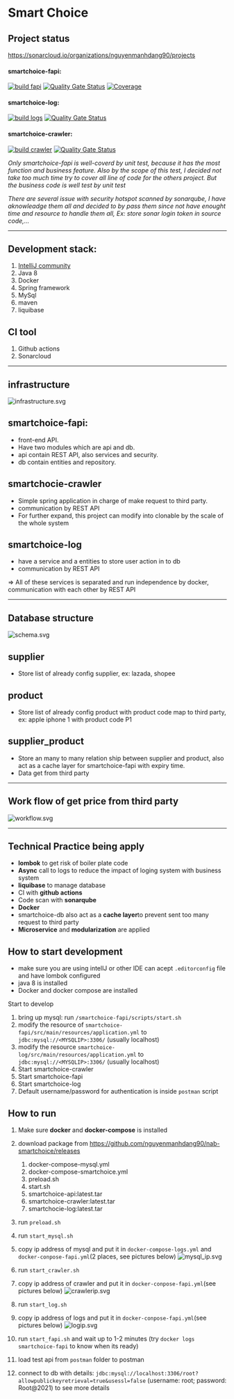 # Smart Choice

## Project status

https://sonarcloud.io/organizations/nguyenmanhdang90/projects

#### smartchoice-fapi: 

[![build fapi](https://github.com/nguyenmanhdang90/nab-smartchoice/actions/workflows/build.yml/badge.svg)](https://github.com/nguyenmanhdang90/nab-smartchoice/actions/workflows/build.yml)
[![Quality Gate Status](https://sonarcloud.io/api/project_badges/measure?project=nguyenmanhdang90_nab-smartchoice&metric=alert_status)](https://sonarcloud.io/dashboard?id=nguyenmanhdang90_nab-smartchoice)
[![Coverage](https://sonarcloud.io/api/project_badges/measure?project=nguyenmanhdang90_nab-smartchoice&metric=coverage)](https://sonarcloud.io/dashboard?id=nguyenmanhdang90_nab-smartchoice)

#### smartchoice-log:

[![build logs](https://github.com/nguyenmanhdang90/nab-smartchoice/actions/workflows/build%20logs.yml/badge.svg)](https://github.com/nguyenmanhdang90/nab-smartchoice/actions/workflows/build%20logs.yml)
[![Quality Gate Status](https://sonarcloud.io/api/project_badges/measure?project=smartchoice-log&metric=alert_status)](https://sonarcloud.io/dashboard?id=smartchoice-log)

#### smartchoice-crawler: 

[![build crawler](https://github.com/nguyenmanhdang90/nab-smartchoice/actions/workflows/build%20crawler.yml/badge.svg)](https://github.com/nguyenmanhdang90/nab-smartchoice/actions/workflows/build%20crawler.yml)
[![Quality Gate Status](https://sonarcloud.io/api/project_badges/measure?project=smartchoice-crawler-2&metric=alert_status)](https://sonarcloud.io/dashboard?id=smartchoice-crawler-2)

*Only smartchoice-fapi is well-coverd by unit test, because it has the most function and business feature. Also by the scope of this test, I decided not take too much time try to cover all line of code for the others project. But the business code is well test by unit test*

*There are several issue with security hotspot scanned by sonarqube, I have aknowleadge them all and decided to by pass them since not have enought time and resource to handle them all, Ex: store sonar login token in source code,...*

---
## Development stack:

 1. [IntelliJ community](https://www.jetbrains.com/idea/)
 1. Java 8
 1. Docker
 1. Spring framework
 1. MySql
 1. maven
 1. liquibase

## CI tool

 1. Github actions
 1. Sonarcloud

---

## infrastructure

<img alt="infrastructure.svg" src="./documents/infrastructure.svg">

## smartchoice-fapi: 
 - front-end API.
 - Have two modules which are api and db.
 - api contain REST API, also services and security.
 - db contain entities and repository.

## smartchocie-crawler
 - Simple spring application in charge of make request to third party.
 - communication by REST API
 - For further expand, this project can modify into clonable by the scale of the whole system

## smartchoice-log
 - have a service and a entities to store user action in to db
 - communication by REST API

=> All of these services is separated and run independence by docker, communication with each other by REST API

---
## Database structure

<img alt="schema.svg" src="./documents/schema.svg">

## supplier
 - Store list of already config supplier, ex: lazada, shopee

## product

 - Store list of already config product with product code map to third party, ex: apple iphone 1 with product code P1

## supplier_product

 - Store an many to many relation ship between supplier and product, also act as a cache layer for smartchoice-fapi with expiry time.
 - Data get from third party

---

## Work flow of get price from third party

<img alt="workflow.svg" src="./documents/workflow.svg">

---
## Technical Practice being apply

 - **lombok** to get risk of boiler plate code
 - **Async** call to logs to reduce the impact of loging system with business system
 - **liquibase** to manage database
 - CI with **github actions**
 - Code scan with **sonarqube**
 - **Docker**
 - smartchoice-db also act as a **cache layer**to prevent sent too many request to third party
 - **Microservice** and **modularization** are applied

## How to start development

 - make sure you are using intellJ or other IDE can acept `.editorconfig` file and have lombok configured
 - java 8 is installed
 - Docker and docker compose are installed

Start to develop

 1. bring up mysql: run `/smartchoice-fapi/scripts/start.sh`
 1. modify the resource of `smartchoice-fapi/src/main/resources/application.yml` to `jdbc:mysql://<MYSQLIP>:3306/` (usually localhost)
 1. modify the resource `smartchoice-log/src/main/resources/application.yml` to `jdbc:mysql://<MYSQLIP>:3306/` (usually localhost)
 1. Start smartchoice-crawler
 1. Start smartchoice-fapi
 1. Start smartchoice-log
 1. Default username/password for authentication is inside `postman` script

 
## How to run
 1. Make sure **docker** and **docker-compose** is installed
 1. download package from https://github.com/nguyenmanhdang90/nab-smartchoice/releases

    1. docker-compose-mysql.yml
    1. docker-compose-smartchoice.yml
    1. preload.sh
    1. start.sh
    1. smartchoice-api:latest.tar
    1. smartchoice-crawler:latest.tar
    1. smartchocie-log:latest.tar
 1. run `preload.sh`
 1. run `start_mysql.sh`
 1. copy ip address of mysql and put it in `docker-compose-logs.yml` and `docker-conpose-fapi.yml`(2 places, see pictures below)
    <img alt="mysql_ip.svg" src="./documents/mysql_ip.svg">
 1. run `start_crawler.sh`
 1. copy ip address of crawler and put it in `docker-conpose-fapi.yml`(see pictures below)
    <img alt="crawlerip.svg" src="./documents/crawlerip.svg">
 1. run `start_log.sh`
 1. copy ip address of logs and put it in `docker-conpose-fapi.yml`(see pictures below)
    <img alt="logip.svg" src="./documents/logip.svg">
 1. run `start_fapi.sh` and wait up to 1-2 minutes (try `docker logs smartchoice-fapi` to know when its ready)
 1. load test api from `postman` folder to postman
 1. connect to db with details: `jdbc:mysql://localhost:3306/root?allowpublickeyretrieval=true&usessl=false` (username: root; password: Root@2021) to see more details
